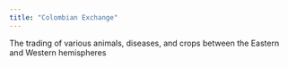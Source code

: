 ```yaml
---
title: "Colombian Exchange"
---
```

The trading of various animals, diseases, and crops between the Eastern and Western hemispheres

